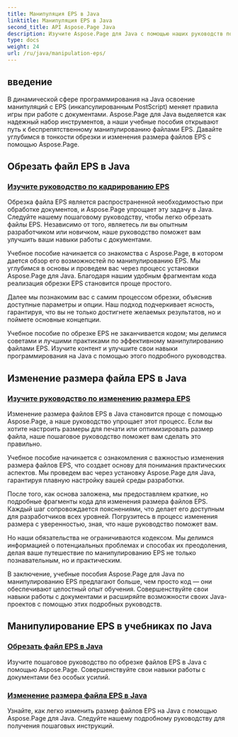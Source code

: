 ```yaml
---
title: Манипуляция EPS в Java
linktitle: Манипуляция EPS в Java
second_title: API Aspose.Page Java
description: Изучите Aspose.Page для Java с помощью наших руководств по манипулированию EPS. Легко обрезайте и изменяйте размер файлов EPS с помощью пошаговых руководств, которые улучшат ваши навыки работы с документами.
type: docs
weight: 24
url: /ru/java/manipulation-eps/
---
```


## введение

В динамической сфере программирования на Java освоение манипуляций с EPS (инкапсулированным PostScript) меняет правила игры при работе с документами. Aspose.Page для Java выделяется как надежный набор инструментов, а наши учебные пособия открывают путь к беспрепятственному манипулированию файлами EPS. Давайте углубимся в тонкости обрезки и изменения размера файлов EPS с помощью Aspose.Page.

## Обрезать файл EPS в Java

### [Изучите руководство по кадрированию EPS](./crop/)

Обрезка файла EPS является распространенной необходимостью при обработке документов, и Aspose.Page упрощает эту задачу в Java. Следуйте нашему пошаговому руководству, чтобы легко обрезать файлы EPS. Независимо от того, являетесь ли вы опытным разработчиком или новичком, наше руководство поможет вам улучшить ваши навыки работы с документами.

Учебное пособие начинается со знакомства с Aspose.Page, в котором дается обзор его возможностей по манипулированию EPS. Мы углубимся в основы и проведем вас через процесс установки Aspose.Page для Java. Благодаря нашим удобным фрагментам кода реализация обрезки EPS становится проще простого.

Далее мы познакомим вас с самим процессом обрезки, объяснив доступные параметры и опции. Наш подход подчеркивает ясность, гарантируя, что вы не только достигнете желаемых результатов, но и поймете основные концепции.

Учебное пособие по обрезке EPS не заканчивается кодом; мы делимся советами и лучшими практиками по эффективному манипулированию файлами EPS. Изучите контент и улучшите свои навыки программирования на Java с помощью этого подробного руководства.

## Изменение размера файла EPS в Java

### [Изучите руководство по изменению размера EPS](./resize/)

Изменение размера файлов EPS в Java становится проще с помощью Aspose.Page, а наше руководство упрощает этот процесс. Если вы хотите настроить размеры для печати или оптимизировать размер файла, наше пошаговое руководство поможет вам сделать это правильно.

Учебное пособие начинается с ознакомления с важностью изменения размера файлов EPS, что создает основу для понимания практических аспектов. Мы проведем вас через установку Aspose.Page для Java, гарантируя плавную настройку вашей среды разработки.

После того, как основа заложена, мы предоставляем краткие, но подробные фрагменты кода для изменения размера файлов EPS. Каждый шаг сопровождается пояснениями, что делает его доступным для разработчиков всех уровней. Погрузитесь в процесс изменения размера с уверенностью, зная, что наше руководство поможет вам.

Но наши обязательства не ограничиваются кодексом. Мы делимся информацией о потенциальных проблемах и способах их преодоления, делая ваше путешествие по манипулированию EPS не только познавательным, но и практическим.

В заключение, учебные пособия Aspose.Page для Java по манипулированию EPS предлагают больше, чем просто код — они обеспечивают целостный опыт обучения. Совершенствуйте свои навыки работы с документами и расширяйте возможности своих Java-проектов с помощью этих подробных руководств.
## Манипулирование EPS в учебниках по Java
### [Обрезать файл EPS в Java](./crop/)
Изучите пошаговое руководство по обрезке файлов EPS в Java с помощью Aspose.Page. Совершенствуйте свои навыки работы с документами без особых усилий. 
### [Изменение размера файла EPS в Java](./resize/)
Узнайте, как легко изменить размер файлов EPS на Java с помощью Aspose.Page для Java. Следуйте нашему подробному руководству для получения пошаговых инструкций.
